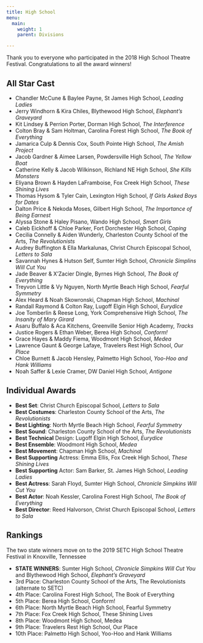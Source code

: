```yaml
---
title: High School
menu:
  main:
    weight: 1
    parent: Divisions

---
```

Thank you to everyone who participated in the 2018 High School Theatre Festival. Congratulations to all the award winners!

## All Star Cast

- Chandler McCune & Baylee Payne, St James High School, *Leading Ladies*
- Jerry Windhorn & Kira Chiles, Blythewood High School, *Elephant’s Graveyard*
- Kit Lindsey & Perrion Porter, Dorman High School, *The Interference*
- Colton Bray & Sam Holtman, Carolina Forest High School, *The Book of Everything*
- Jamarica Culp & Dennis Cox, South Pointe High School, *The Amish Project*
- Jacob Gardner & Aimee Larsen, Powdersville High School, *The Yellow Boat*
- Catherine Kelly & Jacob Wilkinson, Richland NE High School, *She Kills Monsters*
- Eliyana Brown & Hayden LaFramboise, Fox Creek High School, *These Shining Lives*
- Thomas Hysom & Tyler Cain, Lexington High School, *If Girls Asked Boys for Dates*
- Dalton Price & Nekoda Moses, Gilbert High School, *The Importance of Being Earnest*
- Alyssa Stone & Haley Pisano, Wando High School, *Smart Girls*
- Caleb Eickhoff & Chloe Parker, Fort Dorchester High School, *Coping*
- Cecilia Connelly & Aiden Wunderly, Charleston County School of the Arts, *The Revolutionists*
- Audrey Buffington & Ella Markalunas, Christ Church Episcopal School, *Letters to Sala*
- Savannah Hynes & Hutson Self, Sumter High School, *Chronicle Simplins Will Cut You*
- Jade Beaver & X’Zacier Dingle, Byrnes High School, *The Book of Everything*
- Treyvon Little & Vy Nguyen, North Myrtle Beach High School, *Fearful Symmetry*
- Alex Heard & Noah Skowronski, Chapman High School, *Machinal*
- Randall Raymond & Colton Ray, Lugoff Elgin High School, *Eurydice*
- Joe Tomberlin & Reese Long, York Comprehensive High School, *The Insanity of Mary Girard*
- Asaru Buffalo & Aca Kitchens, Greenville Senior High Academy, *Tracks*
- Justice Rogers & Ethan Weber, Berea High School, *Conform!*
- Grace Hayes & Maddy Fiema, Woodmont High School, *Medea*
- Lawrence Gaunt & George Lafaye, Travelers Rest High School, *Our Place*
- Chloe Burnett & Jacob Hensley, Palmetto High School, *Yoo-Hoo and Hank Williams*
- Noah Saffer & Lexie Cramer, DW Daniel High School, *Antigone*

## Individual Awards

- **Best Set**: Christ Church Episcopal School, *Letters to Sala*
- **Best Costumes**: Charleston County School of the Arts, *The Revolutionists*
- **Best Lighting**: North Myrtle Beach High School, *Fearful Symmetry*
- **Best Sound**: Charleston County School of the Arts, *The Revolutionists*
- **Best Technical** Design: Lugoff Elgin High School, *Eurydice*
- **Best Ensemble**: Woodmont High School, *Medea*
- **Best Movement**: Chapman High School, *Machinal*
- **Best Supporting** Actress: Emma Ellis, Fox Creek High School, *These Shining Lives*
- **Best Supporting** Actor: Sam Barker, St. James High School, *Leading Ladies*
- **Best Actress**: Sarah Floyd, Sumter High School, *Chronicle Simpkins Will Cut You*
- **Best Actor**: Noah Kessler, Carolina Forest High School, *The Book of Everything*
- **Best Director**: Reed Halvorson, Christ Church Episcopal School, *Letters to Sala*

## Rankings

The two state winners move on to the 2019 SETC High School Theatre Festival in Knoxville, Tennessee

- **STATE WINNERS**: Sumter High School, *Chronicle Simpkins Will Cut You* and Blythewood High School, *Elephant’s Graveyard*
- 3rd Place: Charleston County School of the Arts, The Revolutionists (alternate to SETC)
- 4th Place: Carolina Forest High School, The Book of Everything
- 5th Place: Berea High School, Conform!
- 6th Place: North Myrtle Beach High School, Fearful Symmetry
- 7th Place: Fox Creek High School, These Shining Lives
- 8th Place: Woodmont High School, Medea
- 9th Place: Travelers Rest High School, Our Place
- 10th Place: Palmetto High School, Yoo-Hoo and Hank Williams